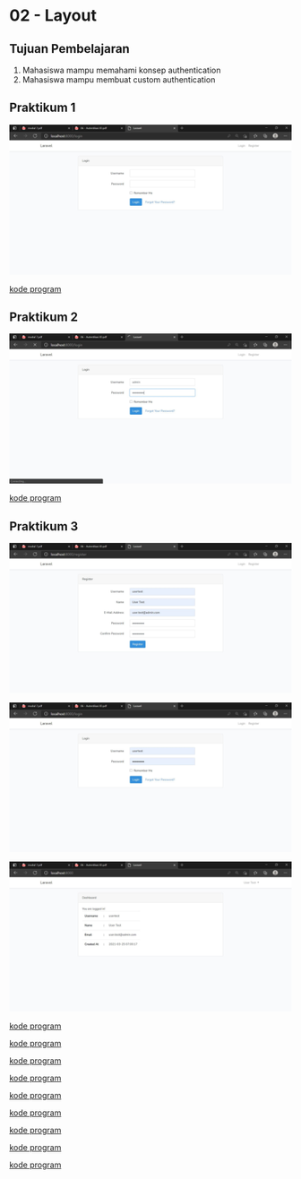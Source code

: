 # 02 - Layout

## Tujuan Pembelajaran

1. Mahasiswa mampu memahami konsep authentication
2. Mahasiswa mampu membuat custom authentication

## Praktikum 1

![Screenshot](img/sc1.JPG)

[kode program]()


## Praktikum 2
![contoh gambar](img/sc2.JPG)

[kode program](../../src/06_autentikasi/UserSeeder.php)

## Praktikum 3
![contoh gambar](img/sc3.JPG)

![contoh gambar](img/sc4.JPG)

![contoh gambar](img/sc5.JPG)

[kode program](../../src/06_autentikasi/2021_03_25_061114_tambah_kolom_di_tabel_user.php)

[kode program](../../src/06_autentikasi/UserBaruSeeder.php)

[kode program](../../src/06_autentikasi/LoginController.php)

[kode program](../../src/06_autentikasi/UserBaruSeeder.php)

[kode program](../../src/06_autentikasi/login.blade.php)

[kode program](../../src/06_autentikasi/RegisterController.php)

[kode program](../../src/06_autentikasi/register.blade.php)

[kode program](../../src/06_autentikasi/home.blade.php)

[kode program](../../src/06_autentikasi/HomeController.php)
